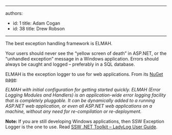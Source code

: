 

---
authors:
  - id: 1
    title: Adam Cogan
  - id: 38
    title: Drew Robson
---




<span class='intro'> <p>The best exception handling framework is ELMAH.</p><p>Your users should never see the “yellow screen of death” in ASP.NET, or the “unhandled exception” message in a Windows application. Errors should always be caught and logged – preferably in a SQL database.</p> </span>

<p>​<span class="s1">ELMAH is the exception logger to use for web applications. From its 
      <a href="https&#58;//www.nuget.org/packages/ELMAH"> 
         <span class="s2">NuGet page</span></a>&#58;</span></p><p class="greyBox">
   <em>ELMAH with initial configuration for getting started quickly. ELMAH (Error Logging Modules and Handlers) is an application-wide error logging facility that is completely pluggable. It can be dynamically added to a running ASP.NET web application, or even all ASP.NET web applications on a machine, without any need for re-compilation or re-deployment.</em></p><p> 
   <strong>Note&#58; </strong>If you are still developing Windows applications, then SSW Exception Logger is the one to use. Read 
   <a href="http&#58;//www.ssw.com.au/ssw/NetToolKit/04ExceptionReporter.aspx"> 
      SSW .NET Toolkit – LadyLog User Guide</a>.</p>


